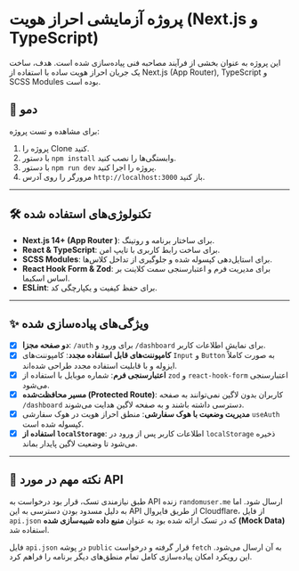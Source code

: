 # پروژه آزمایشی احراز هویت (Next.js و TypeScript)

این پروژه به عنوان بخشی از فرآیند مصاحبه فنی پیاده‌سازی شده است. هدف، ساخت یک جریان احراز هویت ساده با استفاده از Next.js (App Router), TypeScript و SCSS Modules بوده است.

## 🚀 دمو

برای مشاهده و تست پروژه:
1.  پروژه را Clone کنید.
2.  با دستور `npm install` وابستگی‌ها را نصب کنید.
3.  با دستور `npm run dev` پروژه را اجرا کنید.
4.  مرورگر را روی آدرس `http://localhost:3000` باز کنید.

---

## 🛠️ تکنولوژی‌های استفاده شده

- **Next.js 14+ (App Router )**: برای ساختار برنامه و روتینگ.
- **React & TypeScript**: برای ساخت رابط کاربری با تایپ امن.
- **SCSS Modules**: برای استایل‌دهی کپسوله شده و جلوگیری از تداخل کلاس‌ها.
- **React Hook Form & Zod**: برای مدیریت فرم و اعتبارسنجی سمت کلاینت بر اساس اسکیما.
- **ESLint**: برای حفظ کیفیت و یکپارچگی کد.

---

## ✨ ویژگی‌های پیاده‌سازی شده

- [x] **دو صفحه مجزا**: `/auth` برای ورود و `/dashboard` برای نمایش اطلاعات کاربر.
- [x] **کامپوننت‌های قابل استفاده مجدد**: کامپوننت‌های `Input` و `Button` به صورت کاملاً ایزوله و با قابلیت استفاده مجدد طراحی شده‌اند.
- [x] **اعتبارسنجی فرم**: شماره موبایل با استفاده از `zod` و `react-hook-form` اعتبارسنجی می‌شود.
- [x] **مسیر محافظت‌شده (Protected Route)**: کاربران بدون لاگین نمی‌توانند به صفحه `/dashboard` دسترسی داشته باشند و به صفحه لاگین هدایت می‌شوند.
- [x] **مدیریت وضعیت با هوک سفارشی**: منطق احراز هویت در هوک سفارشی `useAuth` کپسوله شده است.
- [x] **استفاده از `localStorage`**: اطلاعات کاربر پس از ورود در `localStorage` ذخیره می‌شود تا وضعیت لاگین پایدار بماند.

---

## 📝 نکته مهم در مورد API

طبق نیازمندی تسک، قرار بود درخواست به API زنده `randomuser.me` ارسال شود. اما به دلیل مسدود بودن دسترسی به این API از طریق فایروال Cloudflare، از فایل `api.json` که در تسک ارائه شده بود به عنوان **منبع داده شبیه‌سازی شده (Mock Data)** استفاده شد.

فایل `api.json` در پوشه `public` قرار گرفته و درخواست `fetch` به آن ارسال می‌شود. این رویکرد امکان پیاده‌سازی کامل تمام منطق‌های دیگر برنامه را فراهم کرد.

